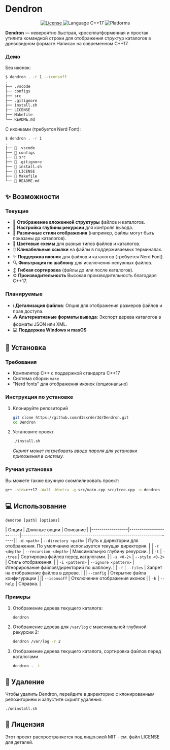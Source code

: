 # Dendron

<p align="center">
  <a href="https://github.com/d1sxrder3d/Dendron/blob/main/LICENSE">
    <img src="https://img.shields.io/badge/License-MIT-blue.svg" alt="License">
  </a>
  <img src="https://img.shields.io/badge/language-C%2B%2B17-blue.svg" alt="Language C++17">
  <img src="https://img.shields.io/badge/platform-Linux%20%7C%20macOS%20%7C%20Windows-lightgrey.svg" alt="Platforms">
</p>

**Dendron** — невероятно быстрая, кроссплатформенная и простая утилита командной строки для отображения структур каталогов в древовидном формате.Написан на современном C++17.

### Демо

Без иконок:
```sh
$ dendron . -r 1 --iconsoff
.
├── .vscode
├── configs
├── src
├── .gitignore
├── install.sh
├── LICENSE
├── Makefile
└── README.md
```

С иконками (требуется Nerd Font):
```sh
$ dendron . -r 1
.
├──  .vscode
├──  configs
├──  src
├──  .gitignore
├──  install.sh
├──  LICENSE
├──  Makefile
└──  README.md
```

## ✨ Возможности

### Текущие
- 🌳 **Отображение вложенной структуры** файлов и каталогов.
- 📏 **Настройка глубины рекурсии** для контроля вывода.
- 🎨 **Различные стили отображения** (например, файлы могут быть показаны до каталогов).
- 🌈 **Цветовые схемы** для разных типов файлов и каталогов.
- 🖱️ **Кликабельные ссылки** на файлы в поддерживаемых терминалах.
- ✨ **Поддержка иконок** для файлов и каталогов (требуется Nerd Font).
- 🔍 **Фильтрация по шаблону** для исключения ненужных файлов.
- ↕️ **Гибкая сортировка** (файлы до или после каталогов).
- ⚙️ **Производительность** Высокая производительность благодаря C++17.

### Планируемые
- ℹ️ **Детализация файлов**: Опция для отображения размеров файлов и прав доступа.
- 📤 **Альтернативные форматы вывода**: Экспорт дерева каталогов в форматы JSON или XML.
- 💻 **Поддержка Windows и masOS** 


## 🚀 Установка

### Требования

- Компилятор C++ с поддержкой стандарта C++17
- Система сборки `make` 
- "Nerd fonts" для отображения иконок (опционально)


### Инструкция по установке
1.  Клонируйте репозиторий
    ```sh
    git clone https://github.com/d1sxrder3d/Dendron.git
    cd Dendron
    ```

2. Установите проект.
    ```sh
    ./install.sh
    ```
    *Скрипт может потребовать ввода пароля для установки приложения в систему.*

### Ручная установка
Вы можете также вручную скомпилировать проект:
```sh
g++ -std=c++17 -Wall -Wextra -g src/main.cpp src/tree.cpp -o dendron
```

## 💻 Использование

```
dendron [path] [options]
```
<h id="section_flags"></h>
| Опции          | Длинные опции            | Описание                                                              |
|------------------|------------------------|--------------------------------------------------------------------------|
| `-d <path>`    | `--directory <path>`  | Путь к директории для отображения. По умолчанию используется текущая директория.     |
| `-r <depth>`   | `--recursion <depth>` | Максимальную глубину рекурсии.                                         |
| `-t`           | `--tree`              | Сортировка файлов перед каталогами.                                           |
| `-s <0-2>`     | `--style <0-2>`       | Стиль отображения. |
| `-i <pattern>` | `--ignore <pattern>`  | Игнорирование файлов/директорий по шаблону. |
| `-f`           | `--files`             | Запрет на отображение файлов в дереве. |
|| `--config`            | Открытие файла конфигурации             |
|| `--iconsoff`          | Отключение отображения иконок             |
| `-h`           | `--help`              | Справка.                                                   |

### Примеры 
1. Отображение дерева текущего каталога:
    ```sh
    dendron
    ```
2. Отображение дерева для `/var/log` с максимальной глубиной рекурсии 2:
    ```sh
    dendron /var/log -r 2
    ```
3. Отображение дерева текущего каталога, сортировка файлов перед каталогами
    ```sh
    dendron . -t
    ```

## 🔧 Удаление
Чтобы удалить Dendron, перейдите в директорию с клонированным репозиторием и запустите скрипт удаления:
```sh
./uninstall.sh
```

## 📜 Лицензия
Этот проект распространяется под лицензией MIT - см. файл LICENSE для деталей.
